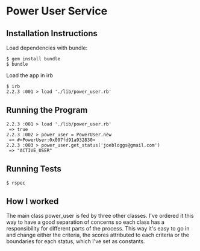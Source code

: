 # Power User Service
## Installation Instructions

Load dependencies with bundle:

```
$ gem install bundle
$ bundle
```

Load the app in irb

```
$ irb
2.2.3 :001 > load './lib/power_user.rb'
```

## Running the Program

```
2.2.3 :001 > load './lib/power_user.rb'
 => true
2.2.3 :002 > power_user = PowerUser.new
 => #<PowerUser:0x007fd91a932830>
2.2.3 :003 > power_user.get_status('joebloggs@gmail.com')
 => "ACTIVE_USER"
```

## Running Tests
```
$ rspec
```

## How I worked
The main class power_user is fed by three other classes. I've ordered it this way to have a good separation of concerns so each class has a responsibility for different parts of the process. This way it's easy to go in and change either the criteria, the scores attributed to each criteria or the boundaries for each status, which I've set as constants.
